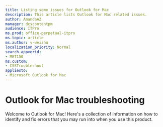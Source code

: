 ```yaml
---
title: Listing some issues for Outlook for Mac
description: This article lists Outlook for Mac related issues.
author: AmandaAZ
manager: dcscontentpm
audience: ITPro
ms.prod: office-perpetual-itpro
ms.topic: article
ms.author: v-weizhu
localization_priority: Normal
search.appverid: 
- MET150
ms.custom:
- CSSTroubleshoot
appliesto:
- Microsoft Outlook for Mac
---
```


# Outlook for Mac troubleshooting

Welcome to Outlook for Mac! Here's a collection of information on how to identify and fix errors that you may run into when you use this product.
